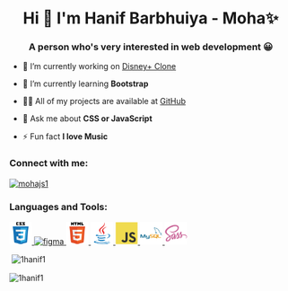 <h1 align="center">Hi 👋 I'm Hanif Barbhuiya - Moha✨</h1>
<h3 align="center">A person who's very interested in web development 😀</h3>

- 🔭 I’m currently working on [Disney+ Clone](https://1hanif1.github.io/Disneyplus-Clone/)

- 🌱 I’m currently learning **Bootstrap**

- 👨‍💻 All of my projects are available at [GitHub](GitHub)

- 💬 Ask me about **CSS or JavaScript**

- ⚡ Fun fact **I love Music**

<h3 align="left">Connect with me:</h3>
<p align="left">
<a href="https://twitter.com/mohajs1" target="blank"><img align="center" src="https://raw.githubusercontent.com/rahuldkjain/github-profile-readme-generator/master/src/images/icons/Social/twitter.svg" alt="mohajs1" height="30" width="40" /></a>
</p>

<h3 align="left">Languages and Tools:</h3>
<p align="left"> <a href="https://www.w3schools.com/css/" target="_blank"> <img src="https://raw.githubusercontent.com/devicons/devicon/master/icons/css3/css3-original-wordmark.svg" alt="css3" width="40" height="40"/> </a> <a href="https://www.figma.com/" target="_blank"> <img src="https://www.vectorlogo.zone/logos/figma/figma-icon.svg" alt="figma" width="40" height="40"/> </a> <a href="https://www.w3.org/html/" target="_blank"> <img src="https://raw.githubusercontent.com/devicons/devicon/master/icons/html5/html5-original-wordmark.svg" alt="html5" width="40" height="40"/> </a> <a href="https://www.java.com" target="_blank"> <img src="https://raw.githubusercontent.com/devicons/devicon/master/icons/java/java-original.svg" alt="java" width="40" height="40"/> </a> <a href="https://developer.mozilla.org/en-US/docs/Web/JavaScript" target="_blank"> <img src="https://raw.githubusercontent.com/devicons/devicon/master/icons/javascript/javascript-original.svg" alt="javascript" width="40" height="40"/> </a> <a href="https://www.mysql.com/" target="_blank"> <img src="https://raw.githubusercontent.com/devicons/devicon/master/icons/mysql/mysql-original-wordmark.svg" alt="mysql" width="40" height="40"/> </a> <a href="https://sass-lang.com" target="_blank"> <img src="https://raw.githubusercontent.com/devicons/devicon/master/icons/sass/sass-original.svg" alt="sass" width="40" height="40"/> </a> </p>

<p>&nbsp;<img align="center" src="https://github-readme-stats.vercel.app/api?username=1hanif1&show_icons=true&locale=en" alt="1hanif1" /></p>

<p><img align="center" src="https://github-readme-streak-stats.herokuapp.com/?user=1hanif1&" alt="1hanif1" /></p>



<!---
1Hanif1/1Hanif1 is a ✨ special ✨ repository because its `README.md` (this file) appears on your GitHub profile.
You can click the Preview link to take a look at your changes.
--->
